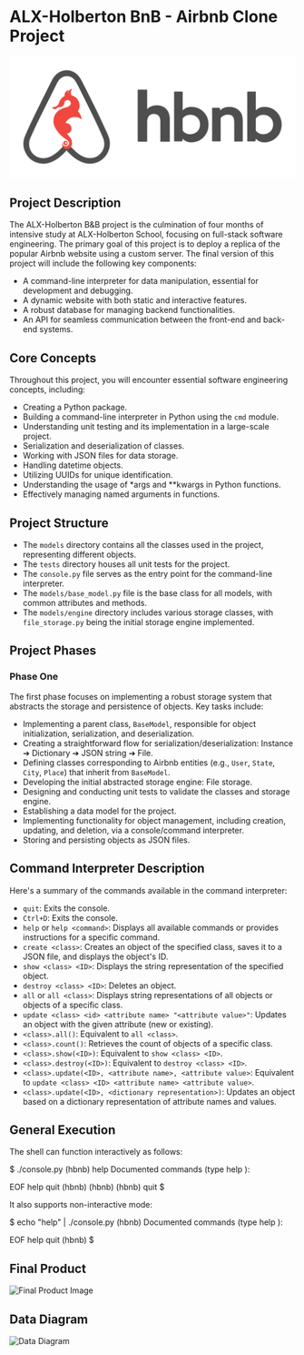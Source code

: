 # ALX-Holberton BnB - Airbnb Clone Project

![Optional Text](hbnb.png)

## Project Description

The ALX-Holberton B&B project is the culmination of four months of intensive study at ALX-Holberton School, focusing on full-stack software engineering. The primary goal of this project is to deploy a replica of the popular Airbnb website using a custom server. The final version of this project will include the following key components:

- A command-line interpreter for data manipulation, essential for development and debugging.
- A dynamic website with both static and interactive features.
- A robust database for managing backend functionalities.
- An API for seamless communication between the front-end and back-end systems.

## Core Concepts

Throughout this project, you will encounter essential software engineering concepts, including:

- Creating a Python package.
- Building a command-line interpreter in Python using the `cmd` module.
- Understanding unit testing and its implementation in a large-scale project.
- Serialization and deserialization of classes.
- Working with JSON files for data storage.
- Handling datetime objects.
- Utilizing UUIDs for unique identification.
- Understanding the usage of *args and **kwargs in Python functions.
- Effectively managing named arguments in functions.

## Project Structure

- The `models` directory contains all the classes used in the project, representing different objects.
- The `tests` directory houses all unit tests for the project.
- The `console.py` file serves as the entry point for the command-line interpreter.
- The `models/base_model.py` file is the base class for all models, with common attributes and methods.
- The `models/engine` directory includes various storage classes, with `file_storage.py` being the initial storage engine implemented.

## Project Phases

### Phase One

The first phase focuses on implementing a robust storage system that abstracts the storage and persistence of objects. Key tasks include:

- Implementing a parent class, `BaseModel`, responsible for object initialization, serialization, and deserialization.
- Creating a straightforward flow for serialization/deserialization: Instance ➔ Dictionary ➔ JSON string ➔ File.
- Defining classes corresponding to Airbnb entities (e.g., `User`, `State`, `City`, `Place`) that inherit from `BaseModel`.
- Developing the initial abstracted storage engine: File storage.
- Designing and conducting unit tests to validate the classes and storage engine.
- Establishing a data model for the project.
- Implementing functionality for object management, including creation, updating, and deletion, via a console/command interpreter.
- Storing and persisting objects as JSON files.

## Command Interpreter Description

Here's a summary of the commands available in the command interpreter:

- `quit`: Exits the console.
- `Ctrl+D`: Exits the console.
- `help` or `help <command>`: Displays all available commands or provides instructions for a specific command.
- `create <class>`: Creates an object of the specified class, saves it to a JSON file, and displays the object's ID.
- `show <class> <ID>`: Displays the string representation of the specified object.
- `destroy <class> <ID>`: Deletes an object.
- `all` or `all <class>`: Displays string representations of all objects or objects of a specific class.
- `update <class> <id> <attribute name> "<attribute value>"`: Updates an object with the given attribute (new or existing).
- `<class>.all()`: Equivalent to `all <class>`.
- `<class>.count()`: Retrieves the count of objects of a specific class.
- `<class>.show(<ID>)`: Equivalent to `show <class> <ID>`.
- `<class>.destroy(<ID>)`: Equivalent to `destroy <class> <ID>`.
- `<class>.update(<ID>, <attribute name>, <attribute value>`: Equivalent to `update <class> <ID> <attribute name> <attribute value>`.
- `<class>.update(<ID>, <dictionary representation>)`: Updates an object based on a dictionary representation of attribute names and values.

## General Execution

The shell can function interactively as follows:

$ ./console.py
(hbnb) help
Documented commands (type help <topic>):

EOF help quit
(hbnb)
(hbnb)
(hbnb) quit
$


It also supports non-interactive mode:

$ echo "help" | ./console.py
(hbnb)
Documented commands (type help <topic>):

EOF help quit
(hbnb)
$


## Final Product

![Final Product Image](https://s3.amazonaws.com/alx-intranet.hbtn.io/uploads/medias/2020/9/fe2e3e7701dec72ce612472dab9bb55fe0e9f6d4.png)

## Data Diagram

![Data Diagram](https://s3.amazonaws.com/alx-intranet.hbtn.io/uploads/medias/2020/9/99e1a8f2be8c09d5ce5ac321e8cf39f0917f8db5.jpg)

